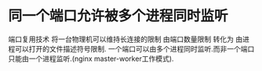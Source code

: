 # 同一个端口允许被多个进程同时监听

端口复用技术 将一台物理机可以维持长连接的限制 由端口数量限制 转化为 由进程可以打开的文件描述符号限制.
一个端口可以由多个进程同时监听.而非一个端口只能由一个进程监听.(nginx master-worker工作模式).
